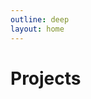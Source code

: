 ```yaml
---
outline: deep
layout: home
---
```


<script setup>
import { data as pages} from './data/projects.data.js';
import ArticleListitem from '/components/articleListItem.vue';
</script>

# Projects

<ArticleListitem v-for="page of pages" :page="page"/>
